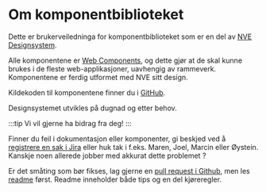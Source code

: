 # Om komponentbiblioteket

Dette er brukerveiledninga for komponentbiblioteket som er en del av [NVE Designsystem](https://nve.frontify.com/r/JxB2JgxjfU97ZEEW1KGvc-ortcWfK51EiOcROUDCijg).

Alle komponentene er [Web Components](https://developer.mozilla.org/en-US/docs/Web/API/Web_components), og dette gjør at de skal kunne brukes i de fleste web-applikasjoner, uavhengig av rammeverk.
Komponentene er ferdig utformet med NVE sitt design.

Kildekoden til komponentene finner du i [GitHub](https://github.com/NVE/Designsystem).

Designsystemet utvikles på dugnad og etter behov.

:::tip
Vi vil gjerne ha bidrag fra deg!
:::

Finner du feil i dokumentasjon eller komponenter, gi beskjed ved å [registrere en sak i Jira](https://nveprojects.atlassian.net/browse/DS-132) eller huk tak i f.eks. Maren, Joel, Marcin eller Øystein. Kanskje noen allerede jobber med akkurat dette problemet ?

Er det småting som bør fikses, lag gjerne en [pull request i Github](https://github.com/NVE/Designsystem/pulls), men les [readme](https://github.com/NVE/Designsystem) først. Readme inneholder både tips og en del kjøreregler.
